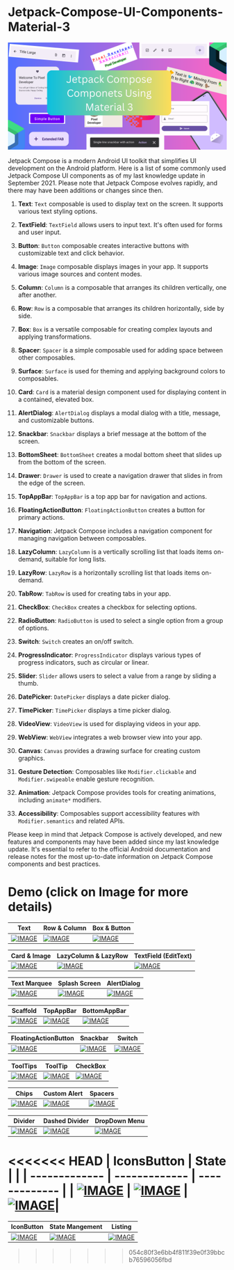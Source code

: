 # Jetpack-Compose-UI-Components-Material-3

<img src="https://github.com/Dinesh2510/Jetpack-Compose-UI-Components-Material-3/blob/main/PDF%20Book%20(1).png?raw=true" width="750">

Jetpack Compose is a modern Android UI toolkit that simplifies UI development on the Android platform. Here is a list of some commonly used Jetpack Compose UI components as of my last knowledge update in September 2021. Please note that Jetpack Compose evolves rapidly, and there may have been additions or changes since then.

1. **Text**: `Text` composable is used to display text on the screen. It supports various text styling options.

2. **TextField**: `TextField` allows users to input text. It's often used for forms and user input.

3. **Button**: `Button` composable creates interactive buttons with customizable text and click behavior.

4. **Image**: `Image` composable displays images in your app. It supports various image sources and content modes.

5. **Column**: `Column` is a composable that arranges its children vertically, one after another.

6. **Row**: `Row` is a composable that arranges its children horizontally, side by side.

7. **Box**: `Box` is a versatile composable for creating complex layouts and applying transformations.

8. **Spacer**: `Spacer` is a simple composable used for adding space between other composables.

9. **Surface**: `Surface` is used for theming and applying background colors to composables.

10. **Card**: `Card` is a material design component used for displaying content in a contained, elevated box.

11. **AlertDialog**: `AlertDialog` displays a modal dialog with a title, message, and customizable buttons.

12. **Snackbar**: `Snackbar` displays a brief message at the bottom of the screen.

13. **BottomSheet**: `BottomSheet` creates a modal bottom sheet that slides up from the bottom of the screen.

14. **Drawer**: `Drawer` is used to create a navigation drawer that slides in from the edge of the screen.

15. **TopAppBar**: `TopAppBar` is a top app bar for navigation and actions.

16. **FloatingActionButton**: `FloatingActionButton` creates a button for primary actions.

17. **Navigation**: Jetpack Compose includes a navigation component for managing navigation between composables.

18. **LazyColumn**: `LazyColumn` is a vertically scrolling list that loads items on-demand, suitable for long lists.

19. **LazyRow**: `LazyRow` is a horizontally scrolling list that loads items on-demand.

20. **TabRow**: `TabRow` is used for creating tabs in your app.

21. **CheckBox**: `CheckBox` creates a checkbox for selecting options.

22. **RadioButton**: `RadioButton` is used to select a single option from a group of options.

23. **Switch**: `Switch` creates an on/off switch.

24. **ProgressIndicator**: `ProgressIndicator` displays various types of progress indicators, such as circular or linear.

25. **Slider**: `Slider` allows users to select a value from a range by sliding a thumb.

26. **DatePicker**: `DatePicker` displays a date picker dialog.

27. **TimePicker**: `TimePicker` displays a time picker dialog.

28. **VideoView**: `VideoView` is used for displaying videos in your app.

29. **WebView**: `WebView` integrates a web browser view into your app.

30. **Canvas**: `Canvas` provides a drawing surface for creating custom graphics.

31. **Gesture Detection**: Composables like `Modifier.clickable` and `Modifier.swipeable` enable gesture recognition.

32. **Animation**: Jetpack Compose provides tools for creating animations, including `animate*` modifiers.

33. **Accessibility**: Composables support accessibility features with `Modifier.semantics` and related APIs.

Please keep in mind that Jetpack Compose is actively developed, and new features and components may have been added since my last knowledge update. It's essential to refer to the official Android documentation and release notes for the most up-to-date information on Jetpack Compose components and best practices.

# Demo (click on Image for more details)
| Text  | Row & Column | Box & Button |
| ------------- | ------------- |  ------------- |
| [![IMAGE](https://img.youtube.com/vi/xlNVM_8UGmk/0.jpg)](https://www.youtube.com/watch?v=xlNVM_8UGmk)  |  [![IMAGE](https://img.youtube.com/vi/urSIT2ik3NU/0.jpg)](https://www.youtube.com/watch?v=urSIT2ik3NU)  |   [![IMAGE](https://img.youtube.com/vi/s3zRbq_ggRI/0.jpg)](https://www.youtube.com/watch?v=s3zRbq_ggRI)|

| Card & Image  | LazyColumn & LazyRow | TextField (EditText) |
| ------------- | ------------- |  ------------- |
| [![IMAGE](https://img.youtube.com/vi/_kyX8foNDfI/0.jpg)](https://www.youtube.com/watch?v=_kyX8foNDfI)  | [![IMAGE](https://img.youtube.com/vi/85vXFRqdMtU/0.jpg)](https://www.youtube.com/watch?v=85vXFRqdMtU)  |[![IMAGE](https://img.youtube.com/vi/8jpIDyblF0U/0.jpg)](https://www.youtube.com/watch?v=8jpIDyblF0U)  |

| Text Marquee  | Splash Screen | AlertDialog |
| ------------- | ------------- |  ------------- |
| [![IMAGE](https://img.youtube.com/vi/2SCYFycb_jY/0.jpg)](https://www.youtube.com/watch?v=2SCYFycb_jY)  | [![IMAGE](https://img.youtube.com/vi/_nle7vPnI1Q/0.jpg)](https://www.youtube.com/watch?v=_nle7vPnI1Q)  |[![IMAGE](https://img.youtube.com/vi/3WmAj8r6iJo/0.jpg)](https://www.youtube.com/watch?v=3WmAj8r6iJo)  |

| Scaffold  | TopAppBar | BottomAppBar |
| ------------- | ------------- |  ------------- |
| [![IMAGE](https://img.youtube.com/vi/cVtzO2CAGgo/0.jpg)](https://www.youtube.com/watch?v=cVtzO2CAGgo)  | [![IMAGE](https://img.youtube.com/vi/Q2gF8yYR2LQ/0.jpg)](https://www.youtube.com/watch?v=Q2gF8yYR2LQ)  |[![IMAGE](https://img.youtube.com/vi/Ul3k5doYzfk/0.jpg)](https://www.youtube.com/watch?v=Ul3k5doYzfk)  |

| FloatingActionButton  | Snackbar | Switch |
| ------------- | ------------- |  ------------- |
| [![IMAGE](https://img.youtube.com/vi/DBTxo2D6pT0/0.jpg)](https://www.youtube.com/watch?v=DBTxo2D6pT0)  | [![IMAGE](https://img.youtube.com/vi/F4XY9S2dfaA/0.jpg)](https://www.youtube.com/watch?v=F4XY9S2dfaA)  |[![IMAGE](https://img.youtube.com/vi/KRmOpXayfXY/0.jpg)](https://www.youtube.com/watch?v=KRmOpXayfXY)  |

| ToolTips  | ToolTip | CheckBox |
| ------------- | ------------- |  ------------- |
| [![IMAGE](https://img.youtube.com/vi/kmAxy1SOJbA/0.jpg)](https://www.youtube.com/watch?v=kmAxy1SOJbA)  | [![IMAGE](https://img.youtube.com/vi/0nnAx0g-6oc/0.jpg)](https://www.youtube.com/watch?v=0nnAx0g-6oc)  |[![IMAGE](https://img.youtube.com/vi/HDewISB_1k0/0.jpg)](https://www.youtube.com/watch?v=HDewISB_1k0)|

| Chips | Custom Alert | Spacers  |
| ------------- | ------------- |  ------------- |
| [![IMAGE](https://img.youtube.com/vi/qDwxuVZ5e-A/0.jpg)](https://www.youtube.com/watch?v=qDwxuVZ5e-A)  | [![IMAGE](https://img.youtube.com/vi/zzTp6zmOkTU/0.jpg)](https://www.youtube.com/watch?v=zzTp6zmOkTU)  |[![IMAGE](https://img.youtube.com/vi/9VKHJLf0wgQ/0.jpg)](https://www.youtube.com/watch?v=9VKHJLf0wgQ)|

| Divider | Dashed Divider | DropDown Menu  |
| ------------- | ------------- |  ------------- |
| [![IMAGE](https://img.youtube.com/vi/EZhDu8kYEJg/0.jpg)](https://www.youtube.com/watch?v=EZhDu8kYEJg)  | [![IMAGE](https://img.youtube.com/vi/z7ooiCMtPLc/0.jpg)](https://www.youtube.com/watch?v=z7ooiCMtPLc)  |[![IMAGE](https://img.youtube.com/vi/1ABTACV_dqA/0.jpg)](https://www.youtube.com/watch?v=1ABTACV_dqA)|

<<<<<<< HEAD
| IconsButton | State |   |
| ------------- | ------------- |  ------------- |
| [![IMAGE](https://img.youtube.com/vi/EZhDu8kYEg/0.jpg)](https://www.youtube.com/watch?v=EZhDu8kYJg)  | [![IMAGE](https://img.youtube.com/vi/z7ooiCMtPc/0.jpg)](https://www.youtube.com/watch?v=z7ooiCMtLc)  |[![IMAGE](https://img.youtube.com/vi/1ABTACV_dA/0.jpg)](https://www.youtube.com/watch?v=1ABTAV_dqA)|
=======
| IconButton | State Mangement | Listing  |
| ------------- | ------------- |  ------------- |
| [![IMAGE](https://img.youtube.com/vi/mRyb9GDUE3g/0.jpg)](https://www.youtube.com/watch?v=mRyb9GDUE3g)  | [![IMAGE](https://img.youtube.com/vi/v56BmC-PVSQ/0.jpg)](https://www.youtube.com/watch?v=v56BmC-PVSQ)  |[![IMAGE](https://img.youtube.com/vi/1ABTACVdqA/0.jpg)](https://www.youtube.com/watch?v=1ABTAC_dqA)|
>>>>>>> 054c80f3e6bb4f811f39e0f39bbcb76596056fbd
